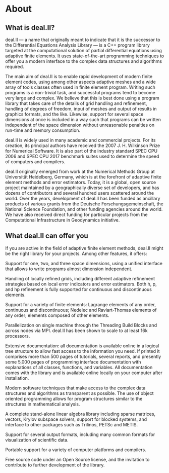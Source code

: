 About
=======

What is deal.II?
----------------

deal.II — a name that originally meant to indicate that it is the successor to the Differential Equations Analysis Library — is a C++ program library targeted at the computational solution of partial differential equations using adaptive finite elements. It uses state-of-the-art programming techniques to offer you a modern interface to the complex data structures and algorithms required.

The main aim of deal.II is to enable rapid development of modern finite element codes, using among other aspects adaptive meshes and a wide array of tools classes often used in finite element program. Writing such programs is a non-trivial task, and successful programs tend to become very large and complex. We believe that this is best done using a program library that takes care of the details of grid handling and refinement, handling of degrees of freedom, input of meshes and output of results in graphics formats, and the like. Likewise, support for several space dimensions at once is included in a way such that programs can be written independent of the space dimension without unreasonable penalties on run-time and memory consumption.

deal.II is widely used in many academic and commercial projects. For its creation, its principal authors have received the 2007 J. H. Wilkinson Prize for Numerical Software. It is also part of the industry standard SPEC CPU 2006 and SPEC CPU 2017 benchmark suites used to determine the speed of computers and compilers.

deal.II originally emerged from work at the Numerical Methods Group at Universität Heidelberg, Germany, which is at the forefront of adaptive finite element methods and error estimators. Today, it is a global, open source project maintained by a geographically diverse set of developers, and has dozens of contributors and several hundred users scattered around the world. Over the years, development of deal.II has been funded as ancillary products of various grants from the Deutsche Forschungsgemeinschaft, the National Science Foundation, and other funding agencies around the world. We have also received direct funding for particular projects from the Computational Infrastructure in Geodynamics initiative.

What deal.II can offer you
--------------------------

If you are active in the field of adaptive finite element methods, deal.II might be the right library for your projects. Among other features, it offers:

Support for one, two, and three space dimensions, using a unified interface that allows to write programs almost dimension independent.

Handling of locally refined grids, including different adaptive refinement strategies based on local error indicators and error estimators. Both h, p, and hp refinement is fully supported for continuous and discontinuous elements.

Support for a variety of finite elements: Lagrange elements of any order, continuous and discontinuous; Nedelec and Raviart-Thomas elements of any order; elements composed of other elements.

Parallelization on single machine through the Threading Build Blocks and across nodes via MPI. deal.II has been shown to scale to at least 16k processors.

Extensive documentation: all documentation is available online in a logical tree structure to allow fast access to the information you need. If printed it comprises more than 500 pages of tutorials, several reports, and presently some 5,000 pages of programming interface documentation with explanations of all classes, functions, and variables. All documentation comes with the library and is available online locally on your computer after installation.

Modern software techniques that make access to the complex data structures and algorithms as transparent as possible. The use of object oriented programming allows for program structures similar to the structures in mathematical analysis.

A complete stand-alone linear algebra library including sparse matrices, vectors, Krylov subspace solvers, support for blocked systems, and interface to other packages such as Trilinos, PETSc and METIS.

Support for several output formats, including many common formats for visualization of scientific data.

Portable support for a variety of computer platforms and compilers.

Free source code under an Open Source license, and the invitation to contribute to further development of the library.
